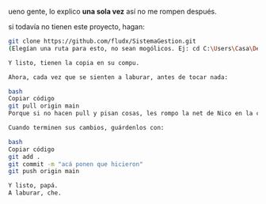 ueno gente, lo explico **una sola vez** así no me rompen después.  

si todavía no tienen este proyecto, hagan:  
```bash
git clone https://github.com/fludx/SistemaGestion.git
(Elegían una ruta para esto, no sean mogólicos. Ej: cd C:\Users\Casa\Desktop\)

Y listo, tienen la copia en su compu.

Ahora, cada vez que se sienten a laburar, antes de tocar nada:

bash
Copiar código
git pull origin main
Porque si no hacen pull y pisan cosas, les rompo la net de Nico en la cabeza.

Cuando terminen sus cambios, guárdenlos con:

bash
Copiar código
git add .
git commit -m "acá ponen que hicieron"
git push origin main

Y listo, papá.
A laburar, che.

